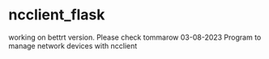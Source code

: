 # ncclient_flask
working on bettrt version. Please check tommarow 03-08-2023
Program to manage network devices with ncclient
